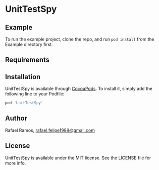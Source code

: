 # UnitTestSpy

## Example

To run the example project, clone the repo, and run `pod install` from the Example directory first.

## Requirements

## Installation

UnitTestSpy is available through [CocoaPods](https://cocoapods.org). To install
it, simply add the following line to your Podfile:

```ruby
pod 'UnitTestSpy'
```

## Author

Rafael Ramos, rafael.felipe1989@gmail.com

## License

UnitTestSpy is available under the MIT license. See the LICENSE file for more info.
